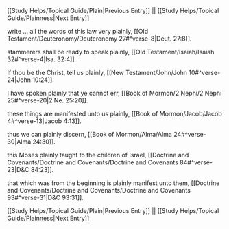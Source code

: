 [[Study Helps/Topical Guide/Plain|Previous Entry]]  ||  [[Study Helps/Topical Guide/Plainness|Next Entry]]

 write ... all the words of this law very plainly, [[Old Testament/Deuteronomy/Deuteronomy 27#^verse-8|Deut. 27:8]].

 stammerers shall be ready to speak plainly, [[Old Testament/Isaiah/Isaiah 32#^verse-4|Isa. 32:4]].

 If thou be the Christ, tell us plainly, [[New Testament/John/John 10#^verse-24|John 10:24]].

 I have spoken plainly that ye cannot err, [[Book of Mormon/2 Nephi/2 Nephi 25#^verse-20|2 Ne. 25:20]].

 these things are manifested unto us plainly, [[Book of Mormon/Jacob/Jacob 4#^verse-13|Jacob 4:13]].

 thus we can plainly discern, [[Book of Mormon/Alma/Alma 24#^verse-30|Alma 24:30]].

 this Moses plainly taught to the children of Israel, [[Doctrine and Covenants/Doctrine and Covenants/Doctrine and Covenants 84#^verse-23|D&C 84:23]].

 that which was from the beginning is plainly manifest unto them, [[Doctrine and Covenants/Doctrine and Covenants/Doctrine and Covenants 93#^verse-31|D&C 93:31]].

[[Study Helps/Topical Guide/Plain|Previous Entry]]  ||  [[Study Helps/Topical Guide/Plainness|Next Entry]]